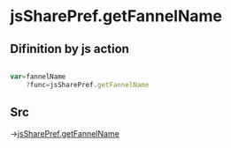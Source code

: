 # jsSharePref.getFannelName

## Difinition by js action

```js.js

var=fannelName
	?func=jsSharePref.getFannelName

```

## Src

->[jsSharePref.getFannelName](https://github.com/puutaro/CommandClick/blob/master/app/src/main/java/com/puutaro/commandclick/fragment_lib/terminal_fragment/js_interface/system/JsSharePref.kt#L13)


